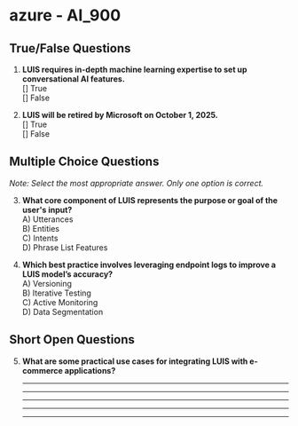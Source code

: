 # **azure - AI_900**

## True/False Questions

1. **LUIS requires in-depth machine learning expertise to set up conversational AI features.**  
   [] True  
   [] False  

2. **LUIS will be retired by Microsoft on October 1, 2025.**  
   [] True  
   [] False  

## Multiple Choice Questions

*Note: Select the most appropriate answer. Only one option is correct.*

3. **What core component of LUIS represents the purpose or goal of the user's input?**  
   A) Utterances  
   B) Entities  
   C) Intents  
   D) Phrase List Features  

4. **Which best practice involves leveraging endpoint logs to improve a LUIS model’s accuracy?**  
   A) Versioning  
   B) Iterative Testing  
   C) Active Monitoring  
   D) Data Segmentation  

## Short Open Questions

5. **What are some practical use cases for integrating LUIS with e-commerce applications?**

   ________________________________________________________  

   ________________________________________________________  

   ________________________________________________________  

   ________________________________________________________  

   ________________________________________________________
